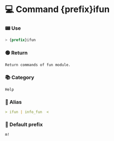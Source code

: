 # 💻 Command {prefix}ifun

### 📟 Use
```css
> {prefix}ifun
```

### 🟢 Return
```md
Return commands of fun module.
```

### 📚 Category
```md
Help
```

### 📜 Alias
```md
> ifun | info_fun  <
```

### 🤖 Default prefix
```css
m!
```
